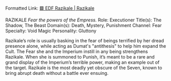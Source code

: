 Formatted Link: [🟩 EDF Razikale | Razikale](../../-edf-razikale--razikale.md)

RAZIKALE _Fear the powers of the Empress._ Role: Executioner Title(s): The Shadow, The Beast Domain(s): Death, Mystery, Punishment Channel: Fear Specialty: Void Magic Personality: Gluttony

Razikale’s role is usually basking in the fear of beings terrified by her dread presence alone, while acting as Dumat's "antithesis" to help him expand the Cult. The Fear she and the Imperium instill in any being strengthens Razikale. When she is summoned to Punish, it’s meant to be a rare and grand display of the Imperium’s terrible power, making an example out of the target. Razikale is the most deadly yet obscure of the Seven, known to bring abrupt death without a battle ever ensuing.